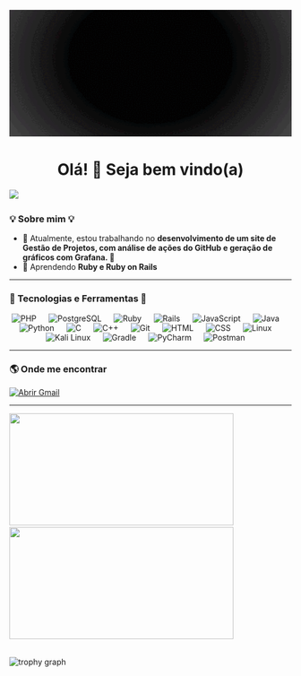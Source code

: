 <p align="center">
  <img src="img/PerfilGitHub.gif" alt="Profile Gif" width="1584px" height="226"/>
</p>

<h1 align="center">Olá! 👋 Seja bem vindo(a)</h1>

<p>
  <img src="https://komarev.com/ghpvc/?username=SilasReuel&label=Visualizações%20de%20perfil&color=red">
<p/>
  

### 💡 Sobre mim 💡
- 🔭 Atualmente, estou trabalhando no **desenvolvimento de um site de Gestão de Projetos, com análise de ações do GitHub e geração de gráficos com Grafana. 🚀**
- 🌱 Aprendendo **Ruby e Ruby on Rails**

---

### 🚀 Tecnologias e Ferramentas 🚀

<div align="center">
  <img src="https://skillicons.dev/icons?i=php" alt="PHP" width="50" />
  <img width="14" />
  <img src="https://skillicons.dev/icons?i=postgresql" alt="PostgreSQL" width="50" />
  <img width="14" />
  <img src="https://skillicons.dev/icons?i=ruby" alt="Ruby" width="50" />
  <img width="14" />
  <img src="https://skillicons.dev/icons?i=rails" alt="Rails" width="50" />
  <img width="14" />
  <img src="https://skillicons.dev/icons?i=js" alt="JavaScript" width="50" />
  <img width="14" />
  <img src="https://skillicons.dev/icons?i=java" alt="Java" width="50" />
  <img width="14" />
  <img src="https://skillicons.dev/icons?i=python" alt="Python" width="50" />
  <img width="14" />
  <img src="https://skillicons.dev/icons?i=c" alt="C" width="50" />
  <img width="14" />
  <img src="https://skillicons.dev/icons?i=cpp" alt="C++" width="50" />
  <img width="14" />
  <img src="https://skillicons.dev/icons?i=git" alt="Git" width="50" />
  <img width="14" />
  <img src="https://skillicons.dev/icons?i=html" alt="HTML" width="50" />
  <img width="14" />
  <img src="https://skillicons.dev/icons?i=css" alt="CSS" width="50" />
  <img width="14" />
  <img src="https://skillicons.dev/icons?i=linux" alt="Linux" width="50" />
  <img width="14" />
  <img src="https://skillicons.dev/icons?i=kali" alt="Kali Linux" width="50" />
  <img width="14" />
  <img src="https://skillicons.dev/icons?i=gradle" alt="Gradle" width="50" />
  <img width="14" />
  <img src="https://skillicons.dev/icons?i=pycharm" alt="PyCharm" width="50" />
  <img width="14" />
  <img src="https://skillicons.dev/icons?i=postman" alt="Postman" width="50" />
  <img width="14" />
</div>

---

### 🌎 Onde me encontrar  

<a href="https://mail.google.com/mail/?view=cm&fs=1&to=silas.reuel@unesp.br&su=Assunto%20da%20Mensagem&body=Olá,%20escreva%20sua%20mensagem%20aqui!" target="_blank">
  <img src="https://img.shields.io/badge/Gmail-red?style=for-the-badge&logo=gmail&logoColor=white" alt="Abrir Gmail">
</a>

---

<div align="left">
  <img src="https://github-readme-stats.vercel.app/api?username=SilasReuel&count_private=true&show_icons=true&hide=prs&theme=great-gatsby&custom_title=SILAS%20REUEL%20DA%20SILVA" height="200" width="400" margin="0"/>
  <img src="https://github-readme-stats.vercel.app/api/top-langs/?username=SilasReuel&layout=compact&theme=maroongold&custom_title=Linguagens%20mais%20utilizadas" height="200" width="400"/>

  ##
  
  <img src="https://github-profile-trophy.vercel.app?username=SilasReuel&theme=darkhub&column=5&margin-w=84&margin-h=7&row=1&no-frame=true&no-bg=true"   height="150" alt="trophy graph"  />
<div/>
